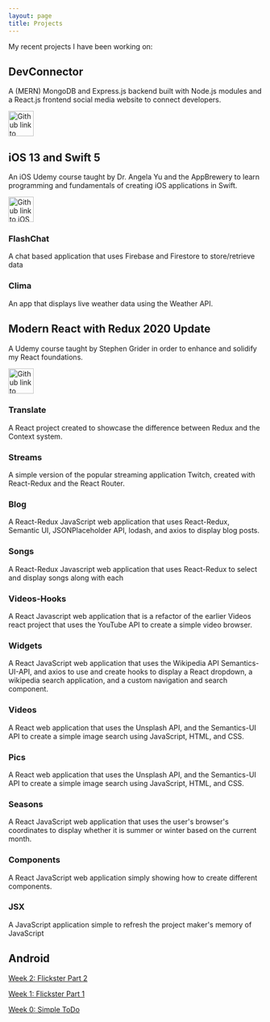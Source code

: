 ```yaml
---
layout: page
title: Projects
---
```


My recent projects I have been working on:

## DevConnector

A (MERN) MongoDB and Express.js backend built with Node.js modules and a React.js frontend
social media website to connect developers.

<a href="https://github.com/josephbae96/DevConnector">
    <img
    src="github.svg"
    alt="Github link to DevConnector"
    height="50"
    width="50" />
</a>

## iOS 13 and Swift 5

An iOS Udemy course taught by Dr. Angela Yu and the AppBrewery to learn programming and
fundamentals of creating iOS applications in Swift.

<a href="https://github.com/josephbae96/iOS_13_and_Swift_5">
    <img
    src="github.svg"
    alt="Github link to iOS 13 and Swift 5"
    height="50"
    width="50" />
</a>

### FlashChat

A chat based application that uses Firebase and Firestore to store/retrieve data

### Clima

An app that displays live weather data using the Weather API.

## Modern React with Redux 2020 Update

A Udemy course taught by Stephen Grider in order to enhance and solidify my React
foundations.

<a href="https://github.com/josephbae96/Udemy-React">
    <img
    src="./files/icons.github.svg"
    alt="Github link to Modern React with Redux 2020 Update"
    height="50"
    width="50" />
</a>

### Translate

A React project created to showcase the difference between Redux and the Context system.

### Streams

A simple version of the popular streaming application Twitch, created with React-Redux and the React Router.

### Blog

A React-Redux JavaScript web application that uses React-Redux, Semantic UI, JSONPlaceholder API, lodash, and axios to display blog posts.

### Songs

A React-Redux Javascript web application that uses React-Redux to select and display songs along with each

### Videos-Hooks

A React Javascript web application that is a refactor of the earlier Videos react project that uses the YouTube API to create a simple video browser.

### Widgets

A React JavaScript web application that uses the Wikipedia API Semantics-UI-API, and axios to use and create hooks to display a React dropdown, a wikipedia search application, and a custom navigation and search component.

### Videos

A React web application that uses the Unsplash API, and the Semantics-UI API to create a simple image search using JavaScript, HTML, and CSS.

### Pics

A React web application that uses the Unsplash API, and the Semantics-UI API to create a simple image search using JavaScript, HTML, and CSS.

### Seasons

A React JavaScript web application that uses the user's browser's coordinates to display whether it is summer or winter based on the current month.

### Components

A React JavaScript web application simply showing how to create different components.

### JSX

A JavaScript application simple to refresh the project maker's memory of JavaScript

## Android

<a href="http://josephbae.me/Flickster_Part2">Week 2: Flickster Part 2</a>

<a href="http://josephbae.me/Flickster_Part1">Week 1: Flickster Part 1</a>

<a href="http://josephbae.me/SimpleToDo">Week 0: Simple ToDo</a>
